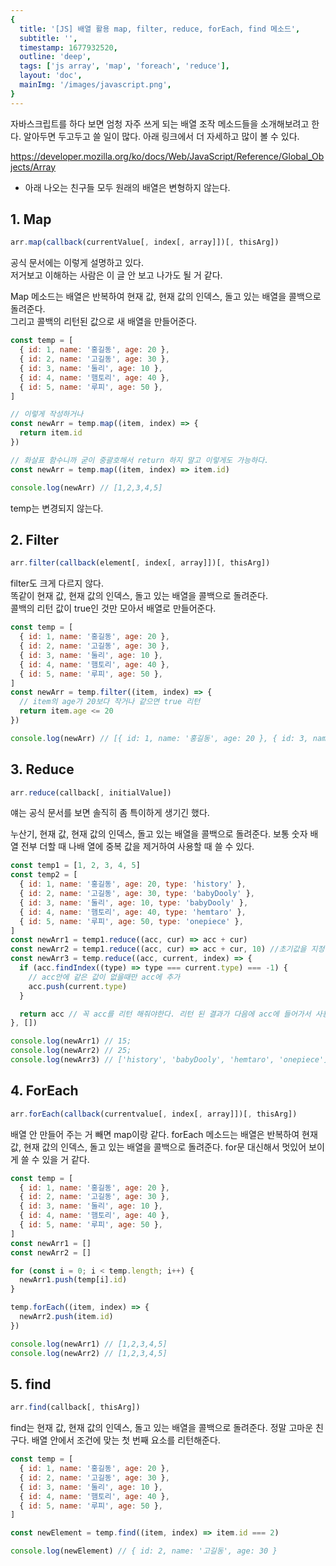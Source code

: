 ```yaml
---
{
  title: '[JS] 배열 활용 map, filter, reduce, forEach, find 메소드',
  subtitle: '',
  timestamp: 1677932520,
  outline: 'deep',
  tags: ['js array', 'map', 'foreach', 'reduce'],
  layout: 'doc',
  mainImg: '/images/javascript.png',
}
---
```


<PostDetailHeader />

자바스크립트를 하다 보면 엄청 자주 쓰게 되는 배열 조작 메소드들을 소개해보려고 한다.
알아두면 두고두고 쓸 일이 많다.
아래 링크에서 더 자세하고 많이 볼 수 있다.

https://developer.mozilla.org/ko/docs/Web/JavaScript/Reference/Global_Objects/Array

- 아래 나오는 친구들 모두 원래의 배열은 변형하지 않는다.

## 1. Map

```js
arr.map(callback(currentValue[, index[, array]])[, thisArg])
```

공식 문서에는 이렇게 설명하고 있다.  
저거보고 이해하는 사람은 이 글 안 보고 나가도 될 거 같다.

Map 메소드는 배열은 반복하여 현재 값, 현재 값의 인덱스, 돌고 있는 배열을 콜백으로 돌려준다.  
그리고 콜백의 리턴된 값으로 새 배열을 만들어준다.

```js
const temp = [
  { id: 1, name: '홍길동', age: 20 },
  { id: 2, name: '고길동', age: 30 },
  { id: 3, name: '둘리', age: 10 },
  { id: 4, name: '햄토리', age: 40 },
  { id: 5, name: '루피', age: 50 },
]

// 이렇게 작성하거나
const newArr = temp.map((item, index) => {
  return item.id
})

// 화살표 함수니까 굳이 중괄호해서 return 하지 말고 이렇게도 가능하다.
const newArr = temp.map((item, index) => item.id)

console.log(newArr) // [1,2,3,4,5]
```

temp는 변경되지 않는다.

## 2. Filter

```js
arr.filter(callback(element[, index[, array]])[, thisArg])
```

filter도 크게 다르지 않다.  
똑같이 현재 값, 현재 값의 인덱스, 돌고 있는 배열을 콜백으로 돌려준다.  
콜백의 리턴 값이 true인 것만 모아서 배열로 만들어준다.

```js
const temp = [
  { id: 1, name: '홍길동', age: 20 },
  { id: 2, name: '고길동', age: 30 },
  { id: 3, name: '둘리', age: 10 },
  { id: 4, name: '햄토리', age: 40 },
  { id: 5, name: '루피', age: 50 },
]
const newArr = temp.filter((item, index) => {
  // item의 age가 20보다 작거나 같으면 true 리턴
  return item.age <= 20
})

console.log(newArr) // [{ id: 1, name: '홍길동', age: 20 }, { id: 3, name: '둘리', age: 10 }]
```

## 3. Reduce

```js
arr.reduce(callback[, initialValue])
```

얘는 공식 문서를 보면 솔직히 좀 특이하게 생기긴 했다.

누산기, 현재 값, 현재 값의 인덱스, 돌고 있는 배열을 콜백으로 돌려준다.
보통 숫자 배열 전부 더할 때 나배 열에 중복 값을 제거하여 사용할 때 쓸 수 있다.

```js
const temp1 = [1, 2, 3, 4, 5]
const temp2 = [
  { id: 1, name: '홍길동', age: 20, type: 'history' },
  { id: 2, name: '고길동', age: 30, type: 'babyDooly' },
  { id: 3, name: '둘리', age: 10, type: 'babyDooly' },
  { id: 4, name: '햄토리', age: 40, type: 'hemtaro' },
  { id: 5, name: '루피', age: 50, type: 'onepiece' },
]
const newArr1 = temp1.reduce((acc, cur) => acc + cur)
const newArr2 = temp1.reduce((acc, cur) => acc + cur, 10) //초기값을 지정해줄 수도 있다.
const newArr3 = temp.reduce((acc, current, index) => {
  if (acc.findIndex((type) => type === current.type) === -1) {
    // acc안에 같은 값이 없을때만 acc에 추가
    acc.push(current.type)
  }

  return acc // 꼭 acc를 리턴 해줘야한다. 리턴 된 결과가 다음에 acc에 들어가서 사용됨.
}, [])

console.log(newArr1) // 15;
console.log(newArr2) // 25;
console.log(newArr3) // ['history', 'babyDooly', 'hemtaro', 'onepiece'];
```

## 4. ForEach 

```js
arr.forEach(callback(currentvalue[, index[, array]])[, thisArg])
```

배열 안 만들어 주는 거 빼면 map이랑 같다.
forEach 메소드는 배열은 반복하여 현재 값, 현재 값의 인덱스, 돌고 있는 배열을 콜백으로 돌려준다.
for문 대신해서 멋있어 보이게 쓸 수 있을 거 같다.

```js
const temp = [
  { id: 1, name: '홍길동', age: 20 },
  { id: 2, name: '고길동', age: 30 },
  { id: 3, name: '둘리', age: 10 },
  { id: 4, name: '햄토리', age: 40 },
  { id: 5, name: '루피', age: 50 },
]
const newArr1 = []
const newArr2 = []

for (const i = 0; i < temp.length; i++) {
  newArr1.push(temp[i].id)
}

temp.forEach((item, index) => {
  newArr2.push(item.id)
})

console.log(newArr1) // [1,2,3,4,5]
console.log(newArr2) // [1,2,3,4,5]
```

## 5. find

```js
arr.find(callback[, thisArg])
```

find는 현재 값, 현재 값의 인덱스, 돌고 있는 배열을 콜백으로 돌려준다.
정말 고마운 친구다. 배열 안에서 조건에 맞는 첫 번째 요소를 리턴해준다.

```js 
const temp = [
  { id: 1, name: '홍길동', age: 20 },
  { id: 2, name: '고길동', age: 30 },
  { id: 3, name: '둘리', age: 10 },
  { id: 4, name: '햄토리', age: 40 },
  { id: 5, name: '루피', age: 50 },
]

const newElement = temp.find((item, index) => item.id === 2)

console.log(newElement) // { id: 2, name: '고길동', age: 30 }
```
